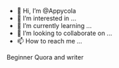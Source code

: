 - 👋 Hi, I’m @Appycola
- 👀 I’m interested in ...
- 🌱 I’m currently learning ...
- 💞️ I’m looking to collaborate on ...
- 📫 How to reach me ...

Beginner Quora and writer
<!---
Appycola/Appycola is a ✨ special ✨ repository because its `README.md` (this file) appears on your GitHub profile.
You can click the Preview link to take a look at your changes.
--->
